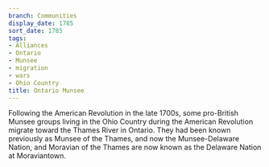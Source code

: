 ```yaml
---
branch: Communities
display_date: 1785
sort_date: 1785
tags:
- Alliances
- Ontario
- Munsee
- migration
- wars
- Ohio Country
title: Ontario Munsee
---
```


Following the American Revolution in the late 1700s, some pro-British Munsee groups living in the Ohio Country during the American Revolution migrate toward the Thames River in Ontario. They had been known previously as Munsee of the Thames, and now the Munsee-Delaware Nation, and Moravian of the Thames are now known as the Delaware Nation at Moraviantown.
